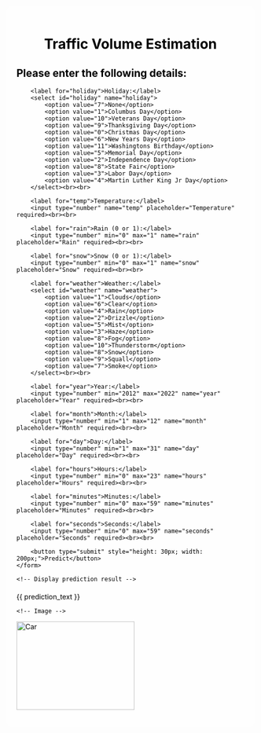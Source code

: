 <!DOCTYPE html>
<html>
<head>
    <meta charset="UTF-8">
    <title>Traffic Volume Estimation</title>
    <style>
        body {
            background-image: url("/static/images/background.jpg");
            color: black;
            background-size: cover;
            background-repeat: no-repeat;
        }
        .container {
            max-width: 600px;
            margin: 0 auto;
            padding: 20px;
            background-color: rgba(255, 255, 255, 0.8);
            border-radius: 10px;
            margin-top: 50px;
        }
        form {
            margin-top: 20px;
        }
    </style>
</head>
<body>

<div class="container">
    <h1 style="text-align: center;">Traffic Volume Estimation</h1>
        <!-- Main Input Form -->
 <form action="{{ url_for('predict') }}" method="post">
        <h2>Please enter the following details:</h2>

        <label for="holiday">Holiday:</label>
        <select id="holiday" name="holiday">
            <option value="7">None</option>
            <option value="1">Columbus Day</option>
            <option value="10">Veterans Day</option>
            <option value="9">Thanksgiving Day</option>
            <option value="0">Christmas Day</option>
            <option value="6">New Years Day</option>
            <option value="11">Washingtons Birthday</option>
            <option value="5">Memorial Day</option>
            <option value="2">Independence Day</option>
            <option value="8">State Fair</option>
            <option value="3">Labor Day</option>
            <option value="4">Martin Luther King Jr Day</option>
        </select><br><br>

        <label for="temp">Temperature:</label>
        <input type="number" name="temp" placeholder="Temperature" required><br><br>

        <label for="rain">Rain (0 or 1):</label>
        <input type="number" min="0" max="1" name="rain" placeholder="Rain" required><br><br>

        <label for="snow">Snow (0 or 1):</label>
        <input type="number" min="0" max="1" name="snow" placeholder="Snow" required><br><br>

        <label for="weather">Weather:</label>
        <select id="weather" name="weather">
            <option value="1">Clouds</option>
            <option value="6">Clear</option>
            <option value="4">Rain</option>
            <option value="2">Drizzle</option>
            <option value="5">Mist</option>
            <option value="3">Haze</option>
            <option value="8">Fog</option>
            <option value="10">Thunderstorm</option>
            <option value="8">Snow</option>
            <option value="9">Squall</option>
            <option value="7">Smoke</option>
        </select><br><br>

        <label for="year">Year:</label>
        <input type="number" min="2012" max="2022" name="year" placeholder="Year" required><br><br>

        <label for="month">Month:</label>
        <input type="number" min="1" max="12" name="month" placeholder="Month" required><br><br>

        <label for="day">Day:</label>
        <input type="number" min="1" max="31" name="day" placeholder="Day" required><br><br>

        <label for="hours">Hours:</label>
        <input type="number" min="0" max="23" name="hours" placeholder="Hours" required><br><br>

        <label for="minutes">Minutes:</label>
        <input type="number" min="0" max="59" name="minutes" placeholder="Minutes" required><br><br>

        <label for="seconds">Seconds:</label>
        <input type="number" min="0" max="59" name="seconds" placeholder="Seconds" required><br><br>

        <button type="submit" style="height: 30px; width: 200px;">Predict</button>
    </form>

    <!-- Display prediction result -->
 <div id="predictionResult" style="margin-top: 20px;">
        {{ prediction_text }}
    </div>

    <!-- Image -->
<img src="/static/images/car.avif" alt="Car" height="180" width="240">
</div>

</body>
</html>
